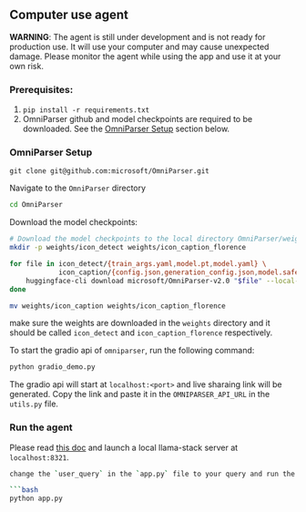 ## Computer use agent
**WARNING**: The agent is still under development and is not ready for production use. It will use your computer and may cause unexpected damage. Please monitor the agent while using the app and use it at your own risk.
### Prerequisites:
1. `pip install -r requirements.txt`
2. OmniParser github and model checkpoints are required to be downloaded. See the [OmniParser Setup](#omniparser-setup) section below.
### OmniParser Setup
`git clone git@github.com:microsoft/OmniParser.git`

Navigate to the `OmniParser` directory

```bash
cd OmniParser
```

Download the model checkpoints:

```bash
# Download the model checkpoints to the local directory OmniParser/weights/
mkdir -p weights/icon_detect weights/icon_caption_florence

for file in icon_detect/{train_args.yaml,model.pt,model.yaml} \
            icon_caption/{config.json,generation_config.json,model.safetensors}; do
    huggingface-cli download microsoft/OmniParser-v2.0 "$file" --local-dir weights
done

mv weights/icon_caption weights/icon_caption_florence
```

make sure the weights are downloaded in the `weights` directory and it should be called `icon_detect` and `icon_caption_florence` respectively.

To start the gradio api of `omniparser`, run the following command:

```bash
python gradio_demo.py
```

The gradio api will start at `localhost:<port>` and live sharaing link will be generated. Copy the link and paste it in the `OMNIPARSER_API_URL` in the `utils.py` file.

### Run the agent
Please read [this doc](https://llama-stack.readthedocs.io/en/latest/distributions/index.html) and launch a local llama-stack server at `localhost:8321`.

```bash
change the `user_query` in the `app.py` file to your query and run the following command:

```bash
python app.py
```
